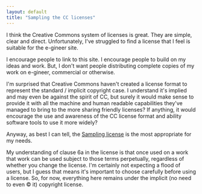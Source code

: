 ```yaml
---
layout: default
title: "Sampling the CC licenses"
---
```


I think the Creative Commons system of licenses is great. They are simple,
clear and direct. Unfortunately, I've struggled to find a license that I feel
is suitable for the e-gineer site.

I encourage people to link to
this site. I encourage people to build on my ideas and work. But, I don't want
people distributing complete copies of my work on e-gineer, commercial or
otherwise.

I'm surprised that Creative Commons haven't created a
license format to represent the standard / implicit copyright case. I
understand it's implied and may even be against the spirit of CC, but surely it
would make sense to provide it with all the machine and human readable
capabilities they've managed to bring to the more sharing friendly licenses? If
anything, it would encourage the use and awareness of the CC license format and
ability software tools to use it more widely?

Anyway, as best I can
tell, the <a href="http://creativecommons.org/licenses/sampling/1.0/">Sampling
license</a> is the most appropriate for my needs.

My understanding
of clause 6a in the license is that once used on a work that work can be used
subject to those terms perpetually, regardless of whether you change the
license. I'm certainly not expecting a flood of users, but I guess that means
it's important to choose carefully before using a license. So, for now,
everything here remains under the implicit (no need to even © it) copyright
license.
